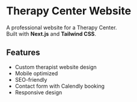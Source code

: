 # Therapy Center Website

A professional website for a Therapy Center.  
Built with **Next.js** and **Tailwind CSS**.

## Features

- Custom therapist website design
- Mobile optimized
- SEO-friendly
- Contact form with Calendly booking
- Responsive design